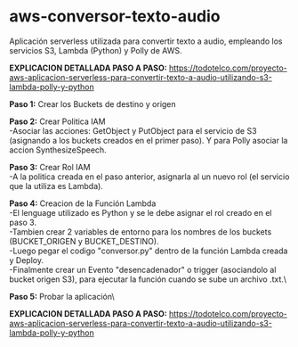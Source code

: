 # aws-conversor-texto-audio
Aplicación serverless utilizada para convertir texto a audio, empleando los servicios S3, Lambda (Python) y Polly de AWS.

**EXPLICACION DETALLADA PASO A PASO:** https://todotelco.com/proyecto-aws-aplicacion-serverless-para-convertir-texto-a-audio-utilizando-s3-lambda-polly-y-python


**Paso 1:** Crear los Buckets de destino y origen

**Paso 2:** Crear Politica IAM\
-Asociar las acciones: GetObject y PutObject para el servicio de S3 (asignando a los buckets creados en el primer paso). Y para Polly asociar la accion SynthesizeSpeech.

**Paso 3:** Crear Rol IAM\
-A la politica creada en el paso anterior, asignarla al un nuevo rol (el servicio que la utiliza es Lambda).

**Paso 4:** Creacion de la Función Lambda\
-El lenguage utilizado es Python y se le debe asignar el rol creado en el paso 3.\
-Tambien crear 2 variables de entorno para los nombres de los buckets (BUCKET_ORIGEN y BUCKET_DESTINO).\
-Luego pegar el codigo "conversor.py" dentro de la función Lambda creada y Deploy.\
-Finalmente crear un Evento "desencadenador" o trigger (asociandolo al bucket origen S3), para ejecutar la función cuando se sube un archivo .txt.\

**Paso 5:** Probar la aplicación\

**EXPLICACION DETALLADA PASO A PASO:** https://todotelco.com/proyecto-aws-aplicacion-serverless-para-convertir-texto-a-audio-utilizando-s3-lambda-polly-y-python
